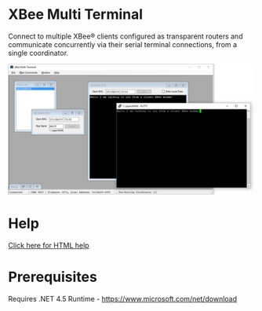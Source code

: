 # XBee Multi Terminal
Connect to multiple XBee® clients configured as transparent routers and communicate concurrently via their serial terminal connections, from a single coordinator.

![Software Screenshot](MultiTerminal.png?raw=true)

# Help
[Click here for HTML help](https://htmlpreview.github.io/?https://raw.githubusercontent.com/reasyrf/XBeeMultiTerminal/master/Help/html/9b760047-13dc-4be3-acd9-aef0e991722e.htm)

# Prerequisites
Requires .NET 4.5 Runtime - https://www.microsoft.com/net/download
